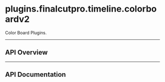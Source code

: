# plugins.finalcutpro.timeline.colorboardv2

Color Board Plugins.

---

## API Overview

---

## API Documentation

